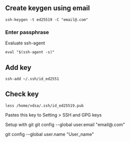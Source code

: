 ## Create keygen using email
```
ssh-keygen -t ed25519 -C "email@.com"
```
### Enter passphrase

Evaluate ssh-agent
```
eval "$(ssh-agent -s)"
```
## Add key
```
ssh-add ~/.ssh/id_ed2551
```

## Check key
```
less /home/vdsa/.ssh/id_ed25519.pub
```

Pastes this key to Setting > SSH and GPG keys


Setup with git
git config --global user.email "email@.com"

git config --global user.name "User_name"
